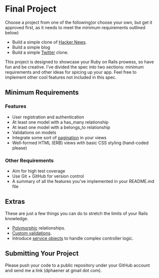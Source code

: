 # Final Project

Choose a project from one of the following(or choose your own, but get it approved first, as it needs to meet the
minimum requirements outlined below)

- Build a simple clone of [Hacker News](https://news.ycombinator.com/).
- Build a simple blog
- Build a simple [Twitter](https://www.twitter.com) clone.


This project is designed to showcase your Ruby on Rails prowess, so have fun and be creative. I've divided the spec
into two sections: minimum requirements and other ideas for spicing up your app. Feel free to implement other cool
features not included in this spec.

## Minimum Requirements

### Features

- User registration and authentication
- At least one model with a has_many relationship
- At least one model with a belongs_to relationship
- Validations on models
- Integrate some sort of [pagination](https://github.com/mislav/will_paginate) in your views
- Well-formed HTML (ERB) views with basic CSS styling (hand-coded please)

### Other Requirements

- Aim for high test coverage
- Use Git + GitHub for version control
- A summary of all the features you've implemented in your README.md file

## Extras

These are just a few things you can do to stretch the limits of your Rails knowledge.

- [Polymorphic](http://guides.rubyonrails.org/association_basics.html#polymorphic-associations) relationships.
- [Custom validations](http://guides.rubyonrails.org/active_record_validations.html#custom-methods).
- Introduce [service objects](https://netguru.co/blog/service-objects-in-rails-will-help) to handle complex controller logic.

## Submitting Your Project

Please push your code to a public repository under your GitHub account and send me a link (dphaener at gmail dot com).